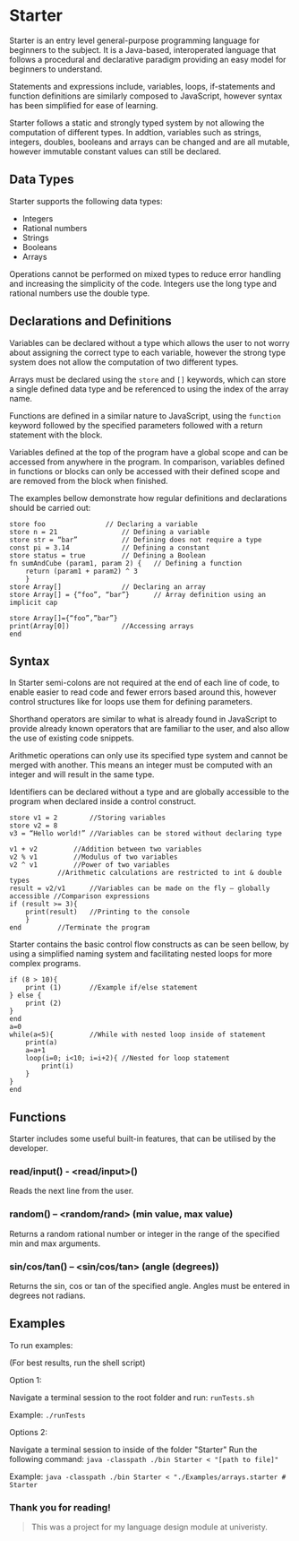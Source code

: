 # Starter

Starter is an entry level general-purpose programming language for beginners to the subject. It is a Java-based, interoperated language that follows a procedural and declarative paradigm providing an easy model for beginners to understand.

Statements and expressions include, variables, loops, if-statements and function definitions are similarly composed to JavaScript, however syntax has been simplified for ease of learning.

Starter follows a static and strongly typed system by not allowing the computation of different types. In addtion, variables such as strings, integers, doubles, booleans and arrays can be changed and are all mutable, however immutable constant values can still be declared.

## Data Types

Starter supports the following data types:

- Integers
- Rational numbers
- Strings
- Booleans
- Arrays

Operations cannot be performed on mixed types to reduce error handling and increasing the simplicity of the code. Integers use the long type and rational numbers use the double type.

## Declarations and Definitions

Variables can be declared without a type which allows the user to not worry about assigning the correct type to each variable, however the strong type system does not allow the computation of two different types.

Arrays must be declared using the `store` and `[]` keywords, which can store a single defined data type and be referenced to using the index of the array name.

Functions are defined in a similar nature to JavaScript, using the `function` keyword followed by the specified parameters followed with a return statement with the block.

Variables defined at the top of the program have a global scope and can be accessed from anywhere in the program. In comparison, variables defined in functions or blocks can only be accessed with their defined scope and are removed from the block when finished.

The examples bellow demonstrate how regular definitions and declarations should be carried out:

```
store foo				// Declaring a variable 
store n = 21				// Defining a variable
store str = “bar”			// Defining does not require a type  
const pi = 3.14 			// Defining a constant
store status = true			// Defining a Boolean
fn sumAndCube (param1, param 2) { 	// Defining a function
	return (param1 + param2) ^ 3
	}
store Array[]				// Declaring an array
store Array[] = {“foo”, “bar”}		// Array definition using an implicit cap

store Array[]={“foo”,”bar”}	
print(Array[0])				//Accessing arrays
end
```

## Syntax

In Starter semi-colons are not required at the end of each line of code, to enable easier to read code and fewer errors based around this, however control structures like for loops use them for defining parameters.

Shorthand operators are similar to what is already found in JavaScript to provide already known operators that are familiar to the user, and also allow the use of existing code snippets.

Arithmetic operations can only use its specified type system and cannot be merged with another. This means an integer must be computed with an integer and will result in the same type.

Identifiers can be declared without a type and are globally accessible to the program when declared inside a control construct.

```
store v1 = 2		//Storing variables
store v2 = 8
v3 = “Hello world!”	//Variables can be stored without declaring type

v1 + v2			//Addition between two variables
v2 % v1			//Modulus of two variables
v2 ^ v1			//Power of two variables
			//Arithmetic calculations are restricted to int & double types
result = v2/v1 		//Variables can be made on the fly – globally accessible //Comparison expressions
if (result >= 3){
	print(result)	//Printing to the console
	}
end			//Terminate the program
```

Starter contains the basic control flow constructs as can be seen bellow, by using a simplified naming system and facilitating nested loops for more complex programs.

```
if (8 > 10){ 
	print (1)		//Example if/else statement
} else {
	print (2)
}
end
a=0 
while(a<5){			//While with nested loop inside of statement
	print(a)
	a=a+1
	loop(i=0; i<10; i=i+2){	//Nested for loop statement
		print(i) 
	}
} 
end
```

## Functions

Starter includes some useful built-in features, that can be utilised by the developer.

### read/input() - <read/input>()
Reads the next line from the user.

### random() – <random/rand> (min value, max value)
Returns a random rational number or integer in the range of the specified min and max arguments.

### sin/cos/tan() – <sin/cos/tan> (angle (degrees))
Returns the sin, cos or tan of the specified angle. Angles must be entered in degrees not radians.

## Examples

To run examples:

(For best results, run the shell script)

Option 1:

Navigate a terminal session to the root folder and run:
`runTests.sh`

Example:
`./runTests `

Options 2: 

Navigate a terminal session to inside of the folder "Starter" Run the following command: 
`java -classpath ./bin Starter < "[path to file]" `
					
Example:
`java -classpath ./bin Starter < "./Examples/arrays.starter # Starter`

### Thank you for reading!

> This was a project for my language design module at univeristy. 
